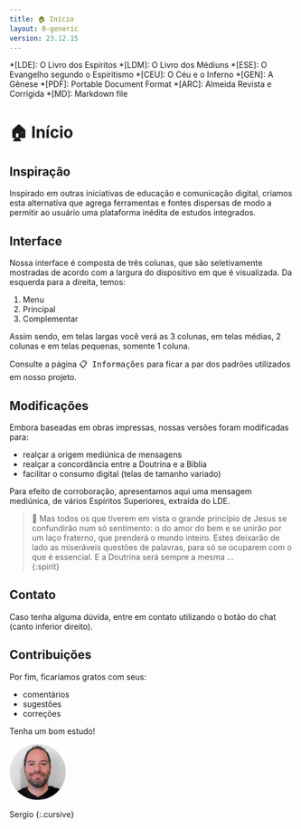 ```yaml
---
title: 🏠 Início
layout: 0-generic
version: 23.12.15
---
```


*[LDE]: O Livro dos Espíritos
*[LDM]: O Livro dos Médiuns
*[ESE]: O Evangelho segundo o Espiritismo
*[CEU]: O Céu e o Inferno
*[GEN]: A Gênese
*[PDF]: Portable Document Format
*[ARC]: Almeida Revista e Corrigida
*[MD]: Markdown file

# 🏠 Início


## Inspiração 

Inspirado em outras iniciativas de educação e comunicação digital, criamos esta alternativa que agrega ferramentas e fontes dispersas de modo a permitir ao usuário uma plataforma inédita de estudos integrados.

## Interface

Nossa interface é composta de três colunas, que são seletivamente mostradas de acordo com a largura do dispositivo em que é visualizada. Da esquerda para a direita, temos:

1. Menu
2. Principal
3. Complementar

Assim sendo, em telas largas você verá as 3 colunas, em telas médias, 2 colunas e em telas pequenas, somente 1 coluna.

Consulte a página <kbd>📋 Informações</kbd> para ficar a par dos padrões utilizados em nosso projeto.

## Modificações

Embora baseadas em obras impressas, nossas versões foram modificadas para:

- realçar a origem mediúnica de mensagens
- realçar a concordância entre a Doutrina e a Bíblia
- facilitar o consumo digital (telas de tamanho variado)

Para efeito de corroboração, apresentamos aqui uma mensagem mediúnica, de vários Espíritos Superiores, extraída do LDE.

> 👻 Mas todos os que tiverem em vista o grande princípio de Jesus se confundirão num só sentimento: o do amor do bem e se unirão por um laço fraterno, que prenderá o mundo inteiro. Estes deixarão de lado as miseráveis questões de palavras, para só se ocuparem com o que é essencial. E a Doutrina será sempre a mesma …  
{:spirit}

## Contato

Caso tenha alguma dúvida, entre em contato utilizando o botão do chat (canto inferior direito). 

<!--
<img src="./framework/crisp-logo.svg" width="30" height="30" alt="botão do crisp chat" style="all: unset; height: 30px; vertical-align: text-bottom;">
-->

## Contribuições

Por fim, ficaríamos gratos com seus:

- comentários
- sugestões
- correções

Tenha um bom estudo!

<img src="./framework/me-dec-2023.jpg" width="100" height="100" alt="bitmoji de sergio" style="all: unset; background-color: transparent;  width: 100px; overflow:clip !important">

Sergio
{:.cursive}

<p>&nbsp;</p>
<p>&nbsp;</p>

